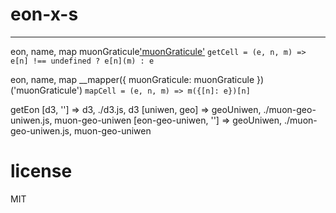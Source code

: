 
# eon-x-s
** **
  eon, name, map muonGraticule['muonGraticule'](__mapper)
  `getCell = (e, n, m) => e[n] !== undefined ? e[n](m) : e`

  eon, name, map __mapper({ muonGraticule: muonGraticule })('muonGraticule')
  `mapCell = (e, n, m) => m({[n]: e})[n]`

  getEon
    [d3, ''] => d3, ./d3.js, d3
    [uniwen, geo] => geoUniwen, ./muon-geo-uniwen.js, muon-geo-uniwen
    [eon-geo-uniwen, ''] => geoUniwen, ./muon-geo-uniwen.js, muon-geo-uniwen
  
# license
MIT
